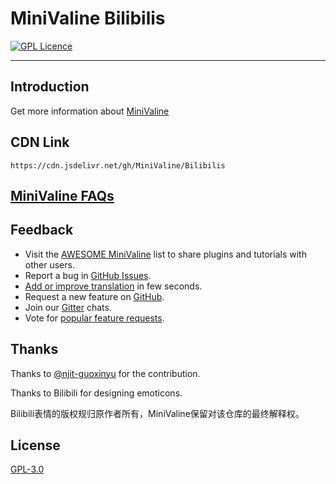 # MiniValine Bilibilis
[![GPL Licence](https://cdn.jsdelivr.net/gh/MHuiG/imgbed/github/gpl.svg)](https://opensource.org/licenses/GPL-3.0/) 

------------------------------
## Introduction

Get more information about [MiniValine](https://github.com/MiniValine/MiniValine)

## CDN Link

```
https://cdn.jsdelivr.net/gh/MiniValine/Bilibilis
```

## [MiniValine FAQs](https://github.com/MiniValine/MiniValine/blob/master/.github/FAQ.md)

## Feedback

* Visit the [AWESOME MiniValine](https://github.com/MiniValine/AWESOME-MiniValine) list to share plugins and tutorials with other users.
* Report a bug in [GitHub Issues][issues-bug-url].
* [Add or improve translation](https://crowdin.com/project/minivaline) in few seconds.
* Request a new feature on [GitHub][issues-feat-url].
* Join our [Gitter][gitter-url] chats.
* Vote for [popular feature requests][feat-req-vote-url].

## Thanks

Thanks to [@njit-guoxinyu](https://github.com/njit-guoxinyu) for the contribution.

Thanks to Bilibili for designing emoticons.

Bilibili表情的版权规归原作者所有，MiniValine保留对该仓库的最终解释权。

## License

[GPL-3.0](https://github.com/MiniValine/Bilibilis/blob/master/LICENSE)

[gitter-url]: https://gitter.im/thebestminivaline
[issues-bug-url]: https://github.com/MiniValine/MiniValine/issues/new?assignees=&labels=Bug&template=bug-report.md
[issues-feat-url]: https://github.com/MiniValine/MiniValine/issues/new?assignees=&labels=Feature+Request&template=feature-request.md
[feat-req-vote-url]: https://github.com/MiniValine/MiniValine/issues?q=is%3Aopen+is%3Aissue+label%3A%22Feature+Request%22
